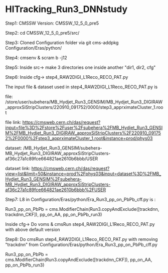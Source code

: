 # HITracking_Run3_DNNstudy

Step1: CMSSW Version: CMSSW_12_5_0_pre5

Step2: cd CMSSW_12_5_0_pre5/src/

Step3: Cloned Configuration folder via git cms-addpkg Configuration/Eras/python/

Step4: cmsenv & scram b -j12

Step5: Inside src-> make 3 directories one inside another "dir1, dir2, cfg"

Step6: Inside cfg-> step4_RAW2DIGI_L1Reco_RECO_PAT.py 

The input file & dataset used in step4_RAW2DIGI_L1Reco_RECO_PAT.py is 

file: /store/user/subehera/MB_Hydjet_Run3_GENSIM/MB_Hydjet_Run3_DIGIRAW_approxSiStripClusters/220910_091752/0000/step3_apprximateCluster_1.root 

file link: https://cmsweb.cern.ch/das/request?input=file%3D%2Fstore%2Fuser%2Fsubehera%2FMB_Hydjet_Run3_GENSIM%2FMB_Hydjet_Run3_DIGIRAW_approxSiStripClusters%2F220910_091752%2F0000%2Fstep3_apprximateCluster_1.root&instance=prod/phys03

dataset: /MB_Hydjet_Run3_GENSIM/subehera-MB_Hydjet_Run3_DIGIRAW_approxSiStripClusters-af36c27a1c89fce664821ae2610b6bbb/USER

dataset link: https://cmsweb.cern.ch/das/request?view=list&limit=50&instance=prod%2Fphys03&input=dataset%3D%2FMB_Hydjet_Run3_GENSIM%2Fsubehera-MB_Hydjet_Run3_DIGIRAW_approxSiStripClusters-af36c27a1c89fce664821ae2610b6bbb%2FUSER

Step7: L8 in Configuration/Eras/python/Era_Run3_pp_on_PbPb_cff.py is :

Run3_pp_on_PbPb = cms.ModifierChain(Run3.copyAndExclude([trackdnn, trackdnn_CKF]), pp_on_AA, pp_on_PbPb_run3) 

Inside cfg-> Do voms & cmsRun step4_RAW2DIGI_L1Reco_RECO_PAT.py with above default version

Step8: Do cmsRun step4_RAW2DIGI_L1Reco_RECO_PAT.py with removing "trackdnn" from Configuration/Eras/python/Era_Run3_pp_on_PbPb_cff.py

Run3_pp_on_PbPb = cms.ModifierChain(Run3.copyAndExclude([trackdnn_CKF]), pp_on_AA, pp_on_PbPb_run3)

